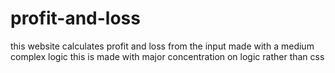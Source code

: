 # profit-and-loss
this website calculates profit and loss from the input 
made with a medium complex logic this is made with major concentration on logic rather than css
